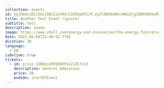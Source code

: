 ```yaml
---
collection: events
id: eyJhbGciOiJIUzI1NiIsInR5cCI6IkpXVCJ9.eyJtZWV0aW5nSWQiOjg3ODk0ODkyMzcyLCJwcm9kdWN0SWQiOiJwcm9kX0l6UFBja204SHdVRDB4IiwiaWF0IjoxNjEzOTQ3MjAyfQ.iN4VbSIGRMEY6isaMCizLzNpn3C4M_N2tTdqbpOGv3Q
title: Another Test Event (ignore)
subtitle: test
description: aaaaa
image: https://www.shell.com/energy-and-innovation/the-energy-future/scenarios/shell-scenario-sky/_jcr_content/pagePromo/image.img.960.jpeg/1548184031017/clear-blue-sky.jpeg
date: 2021-06-04T21:40:52.778Z
duration: 30
language:
  - EN
isOnline: true
tickets:
  - id: price_1INQasG9T6XK0FGi21ZCfz3J
    description: General Admission
    price: 20
    endsOn: startOfEvent
---
```

